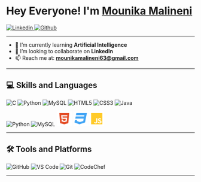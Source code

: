 # Hey Everyone! I'm [Mounika Malineni](https://github.com/mounikamalineni26) 

<a href="https://www.linkedin.com/in/mounikamalineni/">
  <img alt="Linkedin" width="100px" src="https://img.shields.io/badge/Linkedin-0A66C2?style=for-the-badge&logo=Linkedin&logoColor=white" />
</a>
<a href="https://github.com/mounikamalineni26">
  <img alt="Github" width="100px" src="https://img.shields.io/badge/Github-181717?style=for-the-badge&logo=Github&logoColor=white" />
</a>

---

- 🌱 I’m currently learning **Artificial Intelligence**  
- 👯 I’m looking to collaborate on **LinkedIn**  
- 📫 Reach me at: **mounikamalineni63@gmail.com**

---

## 💻 Skills and Languages

![C](https://img.shields.io/badge/C-27338e?style=flat-square&logo=c&logoColor=white)
![Python](https://img.shields.io/badge/Python-3776AB?style=flat-square&logo=Python&logoColor=white)
![MySQL](https://img.shields.io/badge/MySQL-4479A1?style=flat-square&logo=MySQL&logoColor=white)
![HTML5](https://img.shields.io/badge/HTML5-E34F26?style=flat-square&logo=HTML5&logoColor=white)
![CSS3](https://img.shields.io/badge/CSS3-1572B6?style=flat-square&logo=CSS3&logoColor=white)
![Java](https://img.shields.io/badge/Java-013243?style=flat-square&logo=Java&logoColor=white)

<span>
<img src="https://github.com/amandewatnitrr/amandewatnitrr/blob/main/imgs/python-5.svg" alt="Python" width="40"/>
<img src="https://github.com/amandewatnitrr/amandewatnitrr/blob/main/imgs/mysql-6.svg" alt="MySQL" width="40"/>
<img src="https://github.com/amandewatnitrr/amandewatnitrr/blob/main/imgs/html.svg" alt="HTML" width="40"/>
<img src="https://github.com/amandewatnitrr/amandewatnitrr/blob/main/imgs/css.svg" alt="CSS" width="40"/>
<img src="https://github.com/amandewatnitrr/amandewatnitrr/blob/main/imgs/javascript.svg" alt="JavaScript" width="40"/>
</span>

---

## 🛠 Tools and Platforms

![GitHub](https://img.shields.io/badge/GitHub-181717?style=flat-square&logo=github)
![VS Code](https://img.shields.io/badge/Visual_Studio_Code-007ACC?style=flat-square&logo=Visual-Studio-Code&logoColor=white)
![Git](https://img.shields.io/badge/Git-F05032?style=flat-square&logo=Git&logoColor=white)
![CodeChef](https://img.shields.io/badge/CodeChef-5B4638?style=flat-square&logo=CodeChef&logoColor=white)

---
